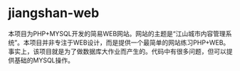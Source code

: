 # jiangshan-web
本项目为PHP+MYSQL开发的简易WEB网站。网站的主题是“江山城市内容管理系统”。本项目并非专注于WEB设计，而是提供一个最简单的网站练习PHP+WEB。事实上，该项目就是为了做数据库大作业而产生的。代码中有很多问题，但可以提供基础的MYSQL操作。
